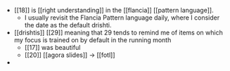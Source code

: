 - [[18]] is [[right understanding]] in the [[flancia]] [[pattern language]].
  - I usually revisit the Flancia Pattern language daily, where I consider the date as the default drishti.
- [[drishtis]] [[29]] meaning that 29 tends to remind me of items on which my focus is trained on by default in the running month
  - [[17]] was beautiful
  - [[20]] [[agora slides]] -> [[fotl]]
-
